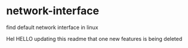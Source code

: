 # network-interface
find default network interface in linux

Hel  HELLO updating this readme that one new features is being deleted
